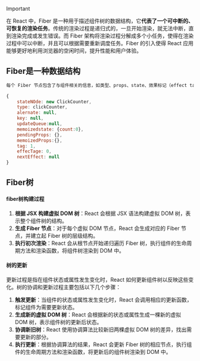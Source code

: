 > [!IMPORTANT]
>
> 在 React 中，Fiber 是一种用于描述组件树的数据结构，它**代表了一个可中断的、可恢复的渲染任务**。传统的渲染过程是递归式的，一旦开始渲染，就无法中断，直到渲染完成或发生错误。而 Fiber 架构将渲染过程分解成多个小任务，使得在渲染过程中可以中断，并且可以根据需要重新调度任务。Fiber 的引入使得 React 应用能够更好地利用浏览器的空闲时间，提升性能和用户体验。

## Fiber是一种数据结构

```javascript
每个 Fiber 节点包含了与组件相关的信息，如类型、props、state、效果标记（effect tag）等。Fiber 节点还包含了指向其子节点、兄弟节点和父节点的引用，以构建组件树的层级结构。Fiber 节点的数据结构设计使得 React 能够更高效地管理组件树的更新和渲染过程。

{
	stateNOde: new ClickCounter,
	type: clickCounter,
	alernate: null,
	key: null,
	updateQueue:null,
	memoizedstate: {count:0},
	pendingProps: {},
	memoizedProps:{},
	tag: 1,
	effecTage: 0,
	nextEffect: null
}
```

## Fiber树

#### fiber树构建过程

1. **根据 JSX 构建虚拟 DOM 树**：React 会根据 JSX 语法构建虚拟 DOM 树，表示整个组件树的结构。
2. **生成 Fiber 节点**：对于每个虚拟 DOM 节点，React 会生成对应的 Fiber 节点，并建立起 Fiber 树的层级结构。
3. **执行初次渲染**：React 会从根节点开始递归遍历 Fiber 树，执行组件的生命周期方法和渲染函数，将组件树渲染到 DOM 中。

#### 树的更新

更新过程是指在组件状态或属性发生变化时，React 如何更新组件树以反映这些变化。树的协调和更新过程主要包括以下几个步骤：

1. **触发更新**：当组件的状态或属性发生变化时，React 会调用相应的更新函数，标记组件为需要更新状态。
2. **生成新的虚拟 DOM 树**：React 会根据新的状态或属性生成一棵新的虚拟 DOM 树，表示组件树的更新后状态。
3. **协调新旧树**：React 使用协调算法比较新旧两棵虚拟 DOM 树的差异，找出需要更新的部分。
4. **执行更新**：根据协调算法的结果，React 会更新 Fiber 树的相应节点，执行组件的生命周期方法和渲染函数，将更新后的组件树渲染到 DOM 中。
